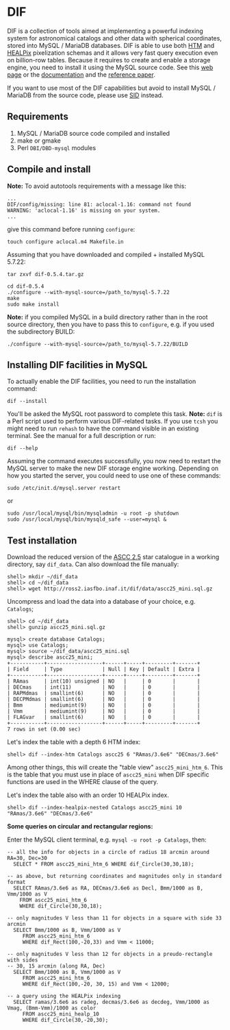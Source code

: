 # DIF
DIF is a collection of tools aimed at implementing a powerful indexing system for astronomical catalogs and other data with spherical coordinates, stored into MySQL / MariaDB databases.
DIF is able to use both [HTM](http://www.skyserver.org/htm/) and [HEALPix](http://healpix.jpl.nasa.gov/) pixelization schemas and it allows very fast query execution even on billion-row tables. 
Because it requires to create and enable a storage engine, you need to install it using the MySQL source code. See this [web page](http://ross.iasfbo.inaf.it/dif/) or the [documentation](doc/dif.pdf) and the [reference paper](http://www.hindawi.com/journals/aa/2010/524534.html).

If you want to use most of the DIF capabilities but avoid to install MySQL / MariaDB from the source code, please use [SID](https://github.com/lnicastro/SID) instead.

## Requirements

1. MySQL / MariaDB source code compiled and installed
2. make or gmake
3. Perl `DBI/DBD-mysql` modules

## Compile and install

**Note:** To avoid autotools requirements with a message like this:
```
...
DIF/config/missing: line 81: aclocal-1.16: command not found
WARNING: 'aclocal-1.16' is missing on your system.
...
```

give this command before running ``configure``:

```
touch configure aclocal.m4 Makefile.in
```


Assuming that you have downloaded and compiled + installed MySQL 5.7.22:
```
tar zxvf dif-0.5.4.tar.gz

cd dif-0.5.4
./configure --with-mysql-source=/path_to/mysql-5.7.22
make
sudo make install
```

**Note:** if you compiled MySQL in a build directory rather than in the root source directory, then you have to pass this to ``configure``, e.g. if you used the subdirectory BUILD:
```
./configure --with-mysql-source=/path_to/mysql-5.7.22/BUILD
```

## Installing DIF facilities in MySQL
To actually enable the DIF facilities, you need to run the installation command:
```
dif --install
```

You'll be asked the MySQL root password to complete this task.
**Note:** `dif` is a Perl script used to perform various DIF-related tasks. If you use `tcsh` you might need to run `rehash` to have the command visible in an existing terminal. See the manual for a full description or run:
```
dif --help
```

Assuming the command executes successfully, you now need to restart the MySQL server to make the new DIF storage engine working.
Depending on how you started the server, you could need to use one of these commands:
```
sudo /etc/init.d/mysql.server restart
```
or
```
sudo /usr/local/mysql/bin/mysqladmin -u root -p shutdown
sudo /usr/local/mysql/bin/mysqld_safe --user=mysql &
```

## Test installation
Download the reduced version of the [ASCC 2.5](http://ross2.iasfbo.inaf.it/dif/data/ascc25_mini.sql.gz) star catalogue in a working directory, say `dif_data`. Can also download the file manually:
```
shell> mkdir ~/dif_data
shell> cd ~/dif_data
shell> wget http://ross2.iasfbo.inaf.it/dif/data/ascc25_mini.sql.gz
```

Uncompress and load the data into a database of your choice, e.g. `Catalogs`;
```
shell> cd ~/dif_data
shell> gunzip ascc25_mini.sql.gz

mysql> create database Catalogs;
mysql> use Catalogs;
mysql> source ~/dif_data/ascc25_mini.sql
mysql> describe ascc25_mini;
+-----------+------------------+------+-----+---------+-------+
| Field     | Type             | Null | Key | Default | Extra |
+-----------+------------------+------+-----+---------+-------+
| RAmas     | int(10) unsigned | NO   |     | 0       |       |
| DECmas    | int(11)          | NO   |     | 0       |       |
| RAPMdmas  | smallint(6)      | NO   |     | 0       |       |
| DECPMdmas | smallint(6)      | NO   |     | 0       |       |
| Bmm       | mediumint(9)     | NO   |     | 0       |       |
| Vmm       | mediumint(9)     | NO   |     | 0       |       |
| FLAGvar   | smallint(6)      | NO   |     | 0       |       |
+-----------+------------------+------+-----+---------+-------+
7 rows in set (0.00 sec)

```

Let's index the table with a depth 6 HTM index:
```
shell> dif --index-htm Catalogs ascc25 6 "RAmas/3.6e6" "DECmas/3.6e6"
```

Among other things, this will create the "table view" `ascc25_mini_htm_6`. This is the table that you must use in place of `ascc25_mini` when DIF specific functions are used in the WHERE clause of the query.

Let's index the table also with an order 10 HEALPix index.
```
shell> dif --index-healpix-nested Catalogs ascc25_mini 10 "RAmas/3.6e6" "DECmas/3.6e6"
```

**Some queries on circular and rectangular regions:**

Enter the MySQL client terminal, e.g. `mysql -u root -p Catalogs`, then:

```
-- all the info for objects in a circle of radius 18 arcmin around RA=30, Dec=30
  SELECT * FROM ascc25_mini_htm_6 WHERE dif_Circle(30,30,18);

-- as above, but returning coordinates and magnitudes only in standard format
  SELECT RAmas/3.6e6 as RA, DECmas/3.6e6 as Decl, Bmm/1000 as B, Vmm/1000 as V
    FROM ascc25_mini_htm_6
    WHERE dif_Circle(30,30,18);

-- only magnitudes V less than 11 for objects in a square with side 33 arcmin
  SELECT Bmm/1000 as B, Vmm/1000 as V
     FROM ascc25_mini_htm_6
     WHERE dif_Rect(100,-20,33) and Vmm < 11000;

-- only magnitudes V less than 12 for objects in a preudo-rectangle with sides
-- 30, 15 arcmin (along RA, Dec)
  SELECT Bmm/1000 as B, Vmm/1000 as V
     FROM ascc25_mini_htm_6
     WHERE dif_Rect(100,-20, 30, 15) and Vmm < 12000;

-- a query using the HEALPix indexing
  SELECT ramas/3.6e6 as radeg, decmas/3.6e6 as decdeg, Vmm/1000 as Vmag, (Bmm-Vmm)/1000 as color
     FROM ascc25_mini_healp_10
     WHERE dif_Circle(30,-20,30);
```
